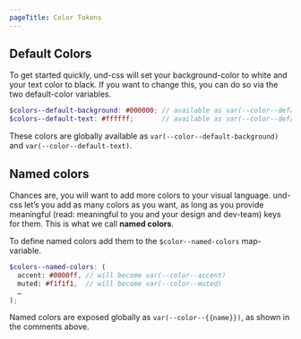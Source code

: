 ```yaml
---
pageTitle: Color Tokens
---
```


## Default Colors
To get started quickly, und-css will set your background-color to white and your
text color to black. If you want to change this, you can do so via the two
default-color variables.

```scss
$colors--default-background: #000000; // available as var(--color--default-background)
$colors--default-text: #ffffff;       // available as var(--color--default-text)
```

These colors are globally available as `var(--color--default-background)` and
`var(--color--default-text)`.

## Named colors
Chances are, you will want to add more colors to your visual language. und-css
let’s you add as many colors as you want, as long as you provide meaningful
(read: meaningful to you and your design and dev-team) keys for them. This is
what we call **named colors**.

To define named colors add them to the `$color--named-colors` map-variable.

```scss
$colors--named-colors: (
  accent: #0000ff, // will become var(--color--accent)
  muted: #f1f1f1,  // will become var(--color--muted)
  …
);
```

Named colors are exposed globally as `var(--color--{{name}})`, as shown in the
comments above.
